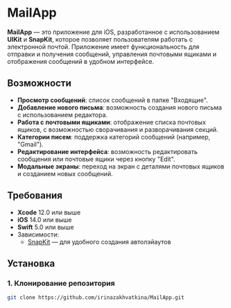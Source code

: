# MailApp

**MailApp** — это приложение для iOS, разработанное с использованием **UIKit** и **SnapKit**, которое позволяет пользователям работать с электронной почтой. Приложение имеет функциональность для отправки и получения сообщений, управления почтовыми ящиками и отображения сообщений в удобном интерфейсе.

## Возможности

- **Просмотр сообщений**: список сообщений в папке "Входящие".
- **Добавление нового письма**: возможность создания нового письма с использованием редактора.
- **Работа с почтовыми ящиками**: отображение списка почтовых ящиков, с возможностью сворачивания и разворачивания секций.
- **Категории писем**: поддержка категорий сообщений (например, "Gmail").
- **Редактирование интерфейса**: возможность редактировать сообщения или почтовые ящики через кнопку "Edit".
- **Модальные экраны**: переход на экран с деталями почтовых ящиков и созданием новых сообщений.

## Требования

- **Xcode** 12.0 или выше
- **iOS** 14.0 или выше
- **Swift** 5.0 или выше
- Зависимости:
  - [SnapKit](https://github.com/SnapKit/SnapKit) — для удобного создания автолэйаутов

## Установка

### 1. Клонирование репозитория

```bash
git clone https://github.com/irinazakhvatkina/MailApp.git
